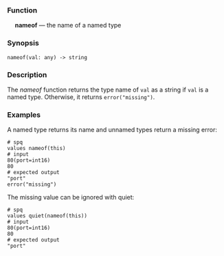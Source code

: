 ### Function

&emsp; **nameof** &mdash; the name of a named type

### Synopsis

```
nameof(val: any) -> string
```

### Description

The _nameof_ function returns the type name of `val` as a string if `val` is a named type.
Otherwise, it returns `error("missing")`.

### Examples

A named type returns its name and unnamed types return a missing error:
```mdtest-spq
# spq
values nameof(this)
# input
80(port=int16)
80
# expected output
"port"
error("missing")
```

The missing value can be ignored with quiet:
```mdtest-spq
# spq
values quiet(nameof(this))
# input
80(port=int16)
80
# expected output
"port"
```
